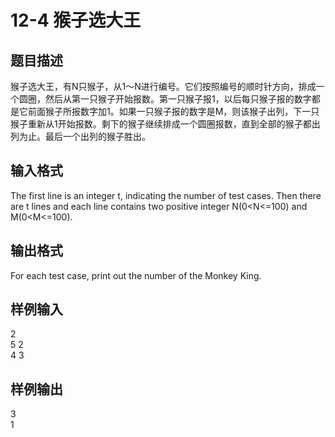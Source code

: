 # 12-4 猴子选大王

## 题目描述
猴子选大王，有N只猴子，从1～N进行编号。它们按照编号的顺时针方向，排成一个圆圈，然后从第一只猴子开始报数。第一只猴子报1，以后每只猴子报的数字都是它前面猴子所报数字加1。如果一只猴子报的数字是M，则该猴子出列，下一只猴子重新从1开始报数。剩下的猴子继续排成一个圆圈报数，直到全部的猴子都出列为止。最后一个出列的猴子胜出。
 

## 输入格式
The first line is an integer t, indicating the number of test cases. Then there are t lines and each line contains two positive integer N(0<N<=100) and M(0<M<=100).

## 输出格式
For each test case, print out the number of the Monkey King.

## 样例输入
2  
5 2  
4 3  

## 样例输出
3  
1  
